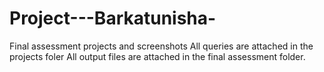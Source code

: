 # Project---Barkatunisha-
Final assessment projects and screenshots 
All queries are attached in the projects foler
All output files are attached in the final assessment folder.

